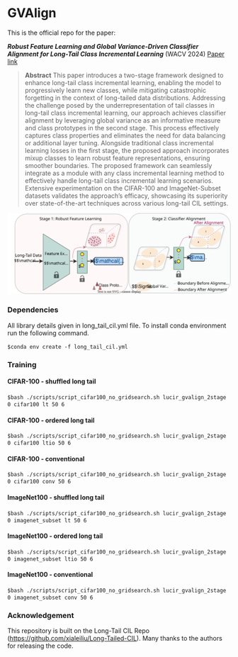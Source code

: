 # GVAlign
This is the official repo for the paper:

***Robust Feature Learning and Global Variance-Driven Classifier Alignment for Long-Tail Class Incremental Learning*** (WACV 2024) [Paper link](https://openaccess.thecvf.com/content/WACV2024/papers/Kalla_Robust_Feature_Learning_and_Global_Variance-Driven_Classifier_Alignment_for_Long-Tail_WACV_2024_paper.pdf)




> **Abstract** This paper introduces a two-stage framework designed to enhance long-tail class incremental learning, enabling the model to progressively learn new classes, while mitigating catastrophic forgetting in the context of long-tailed data distributions. Addressing the challenge posed by the underrepresentation of tail classes in long-tail class incremental learning, our approach achieves classifier alignment by leveraging global variance as an informative measure and class prototypes in the second stage. This process effectively captures class properties and eliminates the need for data balancing or additional layer tuning. Alongside traditional class incremental learning losses in the first stage, the proposed approach incorporates mixup classes to learn robust feature representations, ensuring smoother boundaries. The proposed framework can seamlessly integrate as a module with any class incremental learning method to effectively handle long-tail class incremental learning scenarios. Extensive experimentation on the CIFAR-100 and ImageNet-Subset datasets validates the approach’s efficacy, showcasing its superiority over state-of-the-art techniques across various long-tail CIL settings.

<p align="center">
  <img src="https://github.com/JAYATEJAK/GVAlign/blob/main/Figures/WACV_2stage-Page-6-Page-5.drawio.svg" alt="Sublime's custom image"/>
</p> 

### Dependencies
All library details given in long_tail_cil.yml file. To install conda environment run the following command.
```
$conda env create -f long_tail_cil.yml
```

### Training
#### CIFAR-100 - shuffled long tail
```
$bash ./scripts/script_cifar100_no_gridsearch.sh lucir_gvalign_2stage 0 cifar100 lt 50 6
```

#### CIFAR-100 - ordered long tail
```
$bash ./scripts/script_cifar100_no_gridsearch.sh lucir_gvalign_2stage 0 cifar100 ltio 50 6
```

#### CIFAR-100 -  conventional
```
$bash ./scripts/script_cifar100_no_gridsearch.sh lucir_gvalign_2stage 0 cifar100 conv 50 6
```
#### ImageNet100 - shuffled long tail
```
$bash ./scripts/script_cifar100_no_gridsearch.sh lucir_gvalign_2stage 0 imagenet_subset lt 50 6
```

#### ImageNet100 - ordered long tail
```
$bash ./scripts/script_cifar100_no_gridsearch.sh lucir_gvalign_2stage 0 imagenet_subset ltio 50 6
```

#### ImageNet100 -  conventional
```
$bash ./scripts/script_cifar100_no_gridsearch.sh lucir_gvalign_2stage 0 imagenet_subset conv 50 6
```
### Acknowledgement
This repository is built on the Long-Tail CIL Repo (https://github.com/xialeiliu/Long-Tailed-CIL). Many thanks to the authors for releasing the code.




